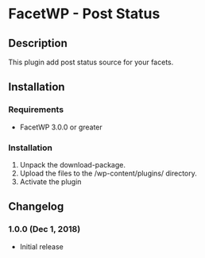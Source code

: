 # FacetWP - Post Status

## Description

This plugin add post status source for your facets.

## Installation

### Requirements

* FacetWP 3.0.0 or greater

### Installation

1. Unpack the download-package.
2. Upload the files to the /wp-content/plugins/ directory.
3. Activate the plugin

## Changelog

### 1.0.0 (Dec 1, 2018)

* Initial release

